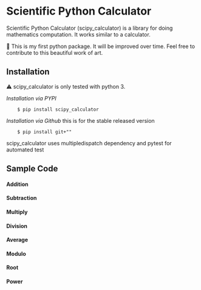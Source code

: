 # Scientific Python Calculator

Scientific Python Calculator (scipy_calculator) is a library for doing mathematics computation. It works similar to a calculator.

:raised_hands: This is my first python package. It will be improved over time. Feel free to contribute to this beautiful work of art.

## Installation
:warning: scipy_calculator is only tested with python 3. 

*Installation via PYPI*
```
	$ pip install scipy_calculator
```
*Installation via Github*
this is for the stable released version
```
	$ pip install git+""
```

scipy_calculator uses multipledispatch dependency and pytest for automated test

## Sample Code
#### Addition
#### Subtraction
#### Multiply
#### Division
#### Average
#### Modulo
#### Root
#### Power